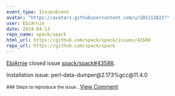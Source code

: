 ```yaml
---
event_type: IssuesEvent
avatar: "https://avatars.githubusercontent.com/u/101113822?"
user: EbiArnie
date: 2024-04-13
repo_name: spack/spack
html_url: https://github.com/spack/spack/issues/43588
repo_url: https://github.com/spack/spack
---
```


<a href='https://github.com/EbiArnie' target='_blank'>EbiArnie</a> closed issue <a href='https://github.com/spack/spack/issues/43588' target='_blank'>spack/spack#43588</a>.

<p>Installation issue: perl-data-dumper@2.173%gcc@11.4.0</p><small>### Steps to reproduce the issue...</small><a href='https://github.com/spack/spack/issues/43588' target='_blank'>View Comment</a>
